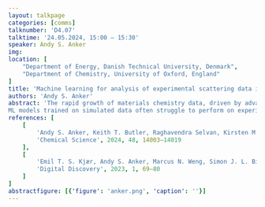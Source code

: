 ```yaml
---
layout: talkpage
categories: [comms]
talknumber: 'D4.07'
talktime: '24.05.2024, 15:00 – 15:30'
speaker: Andy S. Anker
img: 
location: [
    "Department of Energy, Danish Technical University, Denmark",
    "Department of Chemistry, University of Oxford, England"
]
title: 'Machine learning for analysis of experimental scattering data in materials chemistry'
authors: 'Andy S. Anker'
abstract: 'The rapid growth of materials chemistry data, driven by advancements in large-scale radiation facilities as well as laboratory instruments, has outpaced conventional data analysis and modelling methods, which can require enormous manual effort. To address this bottleneck, supervised machine learning (ML) models are frequently trained on large datasets of physics-based simulations with the aim of being applied for experimental scattering data analysis [1]. I will demonstrate how we have used supervised ML to identify structural models from experimental scattering data.<br><br> 
ML models trained on simulated data often struggle to perform on experimental data from structures not present in the training database. Here, generative ML can be used by learning the underlying distribution of the data. I will discuss how we use generative ML to solve mono-metallic nanoparticles given pair distribution function data previously unseen by the model [2].'
references: [
    [
        'Andy S. Anker, Keith T. Butler, Raghavendra Selvan, Kirsten M. Ø. Jensen',
        'Chemical Science', 2024, 48, 14003–14019
    ],
    [
        'Emil T. S. Kjær, Andy S. Anker, Marcus N. Weng, Simon J. L. Billinge, Raghavendra Selvan, Kirsten M. Ø. Jensen',
        'Digital Discovery', 2023, 1, 69–80
    ]
]
abstractfigure: [{'figure': 'anker.png', 'caption': ''}]
---
```

